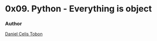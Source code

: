 # 0x09. Python - Everything is object
### Author
[Daniel Celis Tobon](https://github.com/danicelistobon)

